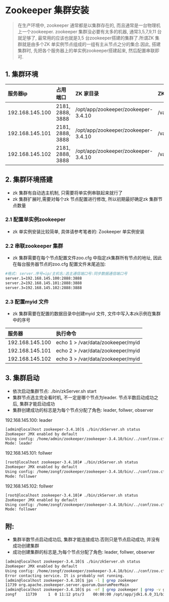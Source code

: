 # Zookeeper 集群安装

> 在生产环境中, zookeeper 通常都是以集群存在的, 而且通常是一台物理机上一个zookeeper. zookeeper 集群没必要有太多的机器, 通常3,5,7,9,11 台就足够了, 最常用的应该也就是3,5 台zookeeper搭建的集群了.所谓ZK 集群就是由多个ZK 单实例节点组成的一组有主从节点之分的集合.因此, 搭建集群时, 先把各个服务器上的单实例zookeeper搭建起来, 然后配置串联即可.

## 1. 集群环境

| 服务器ip | 占用端口 | ZK 家目录 | ZK 数据目录 | 数据日志目录 | ZK 日志目录 |
| :--- | :--- | :--- | :--- | :--- | :--- |
| 192.168.145.100 | 2181, 2888, 3888 | /opt/app/zookeeper/zookeeper-3.4.10 | /var/data/zookeeper | /var/logs/zookeeper/datalogs | /var/logs/zookeeper/zklogs |
| 192.168.145.101 | 2181, 2888, 3888 | /opt/app/zookeeper/zookeeper-3.4.10 | /var/data/zookeeper | /var/logs/zookeeper/datalogs | /var/logs/zookeeper/zklogs |
| 192.168.145.102 | 2181, 2888, 3888 | /opt/app/zookeeper/zookeeper-3.4.10 | /var/data/zookeeper | /var/logs/zookeeper/datalogs | /var/logs/zookeeper/zklogs |

## 2. 集群环境搭建

* zk 集群有自动选主机制, 只需要将单实例串联起来就行了
* zk 集群扩展时,需要对每个zk 节点配置进行修改, 所以初期最好确定zk 集群节点数量

### 2.1 配置单实例zookeeper

* zk 单实例安装比较简单, 具体请参考笔者的: Zookeeper 单实例安装

### 2.2 串联zookeeper 集群

* zk 集群需要在每个节点配置文件zoo.cfg 中指定zk集群所有节点的地址, 因此在每台服务器节点的zoo.cfg 配置文件末尾追加:

```bash
#格式: server.序号=ip/主机名:选主通信端口号:同步数据通信端口号
server.1=192.168.145.100:2888:3888
server.2=192.168.145.101:2888:3888
server.3=192.168.145.102:2888:3888
```

### 2.3 配置myid 文件

* zk 集群需要在配置的数据目录中创建myid 文件, 文件中写入本zk示例在集群中的序号

| 服务器 | 执行命令 |
| :--- | :--- |
| 192.168.145.100 | echo 1 &gt; /var/data/zookeeper/myid |
| 192.168.145.101 | echo 2 &gt; /var/data/zookeeper/myid |
| 192.168.145.102 | echo 3 &gt; /var/data/zookeeper/myid |

## 3. 集群启动

* 依次启动集群节点: ./bin/zkServer.sh start
* 集群节点选主完全看时机, 不一定是哪个节点为leader. 节点半数启动成功之后, 集群才能启动成功
* 集群创建成功的标志是为每个节点分配了角色: leader, follwer, observer

192.168.145.100: leader

```bash
[admin@localhost zookeeper-3.4.10]$ ./bin/zkServer.sh status
ZooKeeper JMX enabled by default
Using config: /home/admin/zookeeper/zookeeper-3.4.10/bin/../conf/zoo.cfg
Mode: leader
```

192.168.145.101: follwer

```bash
[root@localhost zookeeper-3.4.10]# ./bin/zkServer.sh status
ZooKeeper JMX enabled by default
Using config: /home/zongf/zookeeper/zookeeper-3.4.10/bin/../conf/zoo.cfg
Mode: follower
```

192.168.145.102: follwer

```bash
[root@localhost zookeeper-3.4.10]# ./bin/zkServer.sh status
ZooKeeper JMX enabled by default
Using config: /home/zongf/zookeeper/zookeeper-3.4.10/bin/../conf/zoo.cfg
Mode: follower
```

## 附:

* 集群半数节点启动成功后, 集群才能连接成功.否则只是节点启动成功, 并没有成功创建集群
* 成功创建集群的标志是,为每个节点分配了角色: leader, follwer, observer

```bash
[admin@localhost zookeeper-3.4.10]$ ./bin/zkServer.sh status              
ZooKeeper JMX enabled by default
Using config: /home/zongf/zookeeper/zookeeper-3.4.10/bin/../conf/zoo.cfg
Error contacting service. It is probably not running.
[admin@localhost zookeeper-3.4.10]$ jps -l | grep zookeeper               
11739 org.apache.zookeeper.server.quorum.QuorumPeerMain
[admin@localhost zookeeper-3.4.10]$ ps -ef | grep zookeeper | grep -v grep
zongf    11739     1  0 11:12 pts/3    00:00:00 /opt/app/jdk1.6.0_31/bin/java -Dzookeeper.log.dir=. -Dzookeeper.root.logger=INFO,CONSOLE -cp /home/zongf/zookeeper/zookeeper-3.4.10/bin/../build/classes:/home/zongf/zookeeper/zookeeper-3.4.10/bin/../build/lib/*.jar:/home/zongf/zookeeper/zookeeper-3.4.10/bin/../lib/slf4j-log4j12-1.6.1.jar:/home/zongf/zookeeper/zookeeper-3.4.10/bin/../lib/slf4j-api-1.6.1.jar:/home/zongf/zookeeper/zookeeper-3.4.10/bin/../lib/netty-3.10.5.Final.jar:/home/zongf/zookeeper/zookeeper-3.4.10/bin/../lib/log4j-1.2.16.jar:/home/zongf/zookeeper/zookeeper-3.4.10/bin/../lib/jline-0.9.94.jar:/home/zongf/zookeeper/zookeeper-3.4.10/bin/../zookeeper-3.4.10.jar:/home/zongf/zookeeper/zookeeper-3.4.10/bin/../src/java/lib/*.jar:/home/zongf/zookeeper/zookeeper-3.4.10/bin/../conf: -Dcom.sun.management.jmxremote -Dcom.sun.management.jmxremote.local.only=false org.apache.zookeeper.server.quorum.QuorumPeerMain /home/zongf/zookeeper/zookeeper-3.4.10/bin/../conf/zoo.cfg
```




